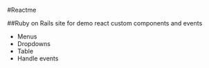 #Reactme

##Ruby on Rails site for demo react custom components and events
* Menus
* Dropdowns
* Table
* Handle events



